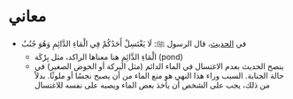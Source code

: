 
# معاني

* في [الحديث](https://dorar.net/hadith/sharh/75702)، قال الرسول ﷺ: لَا يَغْتَسِلْ أَحَدُكُمْ فِي الْمَاءِ الدَّائِمِ وَهُوَ جُنُبٌ
	* الْمَاءِ الدَّائِمِ هنا معناها الراكد، مثل بِرْكَة (pond)
	* ينصح الحديث بعدم الاغتسال في الماء الدائم (مثل البركة أو الحوض الصغير) في حالة الجنابة. السبب وراء هذا النهي هو منع الماء من أن يصبح نجسًا أو ملوثًا. بدلاً من ذلك، يجب على الشخص أن يأخذ بعض الماء ويصبه على نفسه للاغتسال
